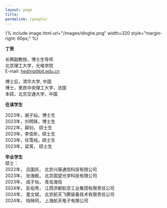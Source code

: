 ```yaml
---
layout: page
title: 
permalink: /people/
---
```


{% include image.html url="/images/dinghe.png" width=320  style="margin-right: 60px;" %}

**丁贺**

长聘副教授，博士生导师\
北京理工大学，光电学院\
E-mail: heding@bit.edu.cn

博士后，清华大学, 中国\
博士，里昂中央理工大学，法国\
本硕，北京交通大学，中国


**在读学生**

2023年，谢子灿，博士生\
2023年，刘明珠，博士生\
2022年，薛钊，  硕士生\
2023年，李佳昕，硕士生\
2023年，任雪纯，硕士生\
2023年，梁宵，  硕士生



**毕业学生**\
硕士：\
2022年，  吕国庆，  北京兴唐通信科技有限公司\
2023年，  张海舰，  北京国望光学科技有限公司\
2023年，  成子怡，  青岛海信\
2024年，  彭焰秀，  江西洪都航空工业集团有限责任公司\
2024年，  童文斌，  北京航天飞腾装备技术有限责任公司\
2024年，  陆映同，  上海航天电子有限公司




